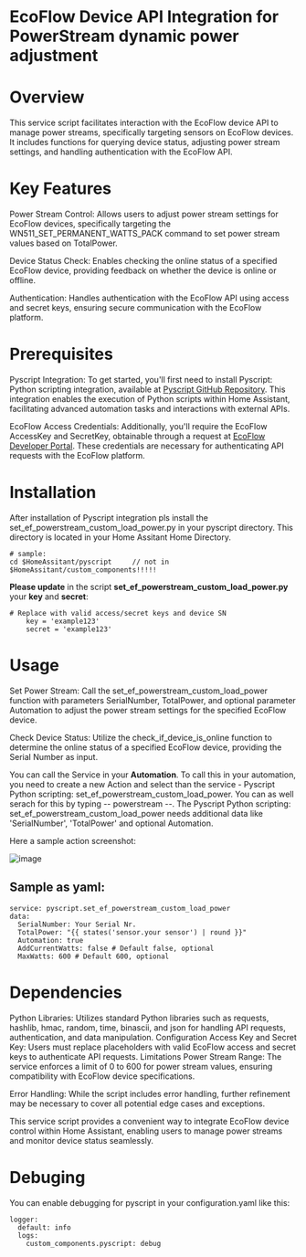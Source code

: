 # EcoFlow Device API Integration for PowerStream dynamic power adjustment

# Overview
This service script facilitates interaction with the EcoFlow device API to manage power streams, specifically targeting sensors on EcoFlow devices. It includes functions for querying device status, adjusting power stream settings, and handling authentication with the EcoFlow API.

# Key Features
Power Stream Control: Allows users to adjust power stream settings for EcoFlow devices, specifically targeting the WN511_SET_PERMANENT_WATTS_PACK command to set power stream values based on TotalPower.

Device Status Check: Enables checking the online status of a specified EcoFlow device, providing feedback on whether the device is online or offline.

Authentication: Handles authentication with the EcoFlow API using access and secret keys, ensuring secure communication with the EcoFlow platform.

# Prerequisites
Pyscript Integration: To get started, you'll first need to install Pyscript: Python scripting integration, available at [Pyscript GitHub Repository](https://github.com/custom-components/pyscript). This integration enables the execution of Python scripts within Home Assistant, facilitating advanced automation tasks and interactions with external APIs.

EcoFlow Access Credentials: Additionally, you'll require the EcoFlow AccessKey and SecretKey, obtainable through a request at [EcoFlow Developer Portal](https://developer-eu.ecoflow.com/). These credentials are necessary for authenticating API requests with the EcoFlow platform.

# Installation
After installation of Pyscript integration pls install the set_ef_powerstream_custom_load_power.py in your pyscript directory. This directory is located in your Home Assitant Home Directory.

```
# sample:
cd $HomeAssitant/pyscript     // not in $HomeAssitant/custom_components!!!!!
```


**Please update** in the script **set_ef_powerstream_custom_load_power.py** your **key** and **secret**:
```
# Replace with valid access/secret keys and device SN
    key = 'example123'
    secret = 'example123'
```

# Usage
Set Power Stream: Call the set_ef_powerstream_custom_load_power function with parameters SerialNumber, TotalPower, and optional parameter Automation to adjust the power stream settings for the specified EcoFlow device.

Check Device Status: Utilize the check_if_device_is_online function to determine the online status of a specified EcoFlow device, providing the Serial Number as input.

You can call the Service in your **Automation**. To call this in your automation, you need to create a new Action and select than the service - Pyscript Python scripting: set_ef_powerstream_custom_load_power. You can as well serach for this by typing -- powerstream --.
The Pyscript Python scripting: set_ef_powerstream_custom_load_power needs additional data like 'SerialNumber', 'TotalPower' and optional Automation.

Here a sample action screenshot:

![image](https://github.com/svenerbe/ecoflow_dynamic_power_adjustment/assets/24878253/e890a31c-329c-416a-a699-b3fd004d90c6)


## Sample as yaml:
```
service: pyscript.set_ef_powerstream_custom_load_power
data:
  SerialNumber: Your Serial Nr.
  TotalPower: "{{ states('sensor.your sensor') | round }}"
  Automation: true
  AddCurrentWatts: false # Default false, optional
  MaxWatts: 600 # Default 600, optional
```

# Dependencies
Python Libraries: Utilizes standard Python libraries such as requests, hashlib, hmac, random, time, binascii, and json for handling API requests, authentication, and data manipulation.
Configuration
Access Key and Secret Key: Users must replace placeholders with valid EcoFlow access and secret keys to authenticate API requests.
Limitations
Power Stream Range: The service enforces a limit of 0 to 600 for power stream values, ensuring compatibility with EcoFlow device specifications.

Error Handling: While the script includes error handling, further refinement may be necessary to cover all potential edge cases and exceptions.

This service script provides a convenient way to integrate EcoFlow device control within Home Assistant, enabling users to manage power streams and monitor device status seamlessly.

# Debuging
You can enable debugging for pyscript in your configuration.yaml like this:
```
logger:
  default: info
  logs:
    custom_components.pyscript: debug
```
